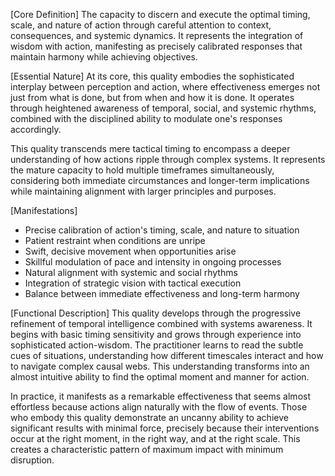 [Core Definition]
The capacity to discern and execute the optimal timing, scale, and nature of action through careful attention to context, consequences, and systemic dynamics. It represents the integration of wisdom with action, manifesting as precisely calibrated responses that maintain harmony while achieving objectives.

[Essential Nature]
At its core, this quality embodies the sophisticated interplay between perception and action, where effectiveness emerges not just from what is done, but from when and how it is done. It operates through heightened awareness of temporal, social, and systemic rhythms, combined with the disciplined ability to modulate one's responses accordingly.

This quality transcends mere tactical timing to encompass a deeper understanding of how actions ripple through complex systems. It represents the mature capacity to hold multiple timeframes simultaneously, considering both immediate circumstances and longer-term implications while maintaining alignment with larger principles and purposes.

[Manifestations]
- Precise calibration of action's timing, scale, and nature to situation
- Patient restraint when conditions are unripe
- Swift, decisive movement when opportunities arise
- Skillful modulation of pace and intensity in ongoing processes
- Natural alignment with systemic and social rhythms
- Integration of strategic vision with tactical execution
- Balance between immediate effectiveness and long-term harmony

[Functional Description]
This quality develops through the progressive refinement of temporal intelligence combined with systems awareness. It begins with basic timing sensitivity and grows through experience into sophisticated action-wisdom. The practitioner learns to read the subtle cues of situations, understanding how different timescales interact and how to navigate complex causal webs. This understanding transforms into an almost intuitive ability to find the optimal moment and manner for action.

In practice, it manifests as a remarkable effectiveness that seems almost effortless because actions align naturally with the flow of events. Those who embody this quality demonstrate an uncanny ability to achieve significant results with minimal force, precisely because their interventions occur at the right moment, in the right way, and at the right scale. This creates a characteristic pattern of maximum impact with minimum disruption.
